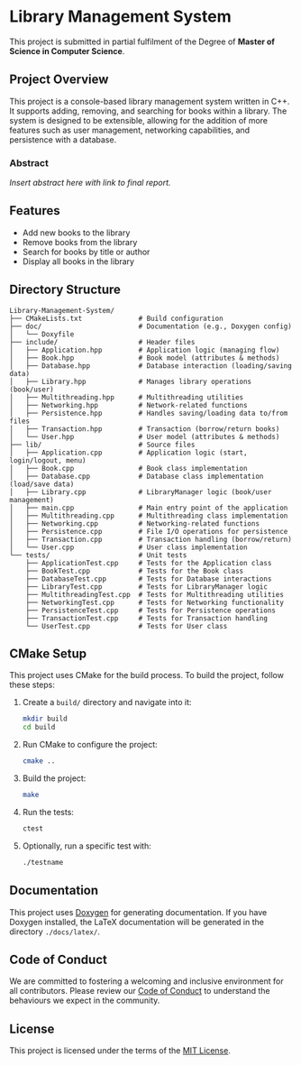 # Library Management System

This project is submitted in partial fulfilment of the Degree of **Master of Science in Computer Science**.

## Project Overview

This project is a console-based library management system written in C++. It supports adding, removing, and searching for books within a library. The system is designed to be extensible, allowing for the addition of more features such as user management, networking capabilities, and persistence with a database.

### Abstract

*Insert abstract here with link to final report.*

## Features

- Add new books to the library
- Remove books from the library
- Search for books by title or author
- Display all books in the library

## Directory Structure

```
Library-Management-System/
├── CMakeLists.txt              # Build configuration
├── doc/                        # Documentation (e.g., Doxygen config)
│   └── Doxyfile
├── include/                    # Header files
│   ├── Application.hpp         # Application logic (managing flow)
│   ├── Book.hpp                # Book model (attributes & methods)
│   ├── Database.hpp            # Database interaction (loading/saving data)
│   ├── Library.hpp             # Manages library operations (book/user)
│   ├── Multithreading.hpp      # Multithreading utilities
│   ├── Networking.hpp          # Network-related functions
│   ├── Persistence.hpp         # Handles saving/loading data to/from files
│   ├── Transaction.hpp         # Transaction (borrow/return books)
│   └── User.hpp                # User model (attributes & methods)
├── lib/                        # Source files
│   ├── Application.cpp         # Application logic (start, login/logout, menu)
│   ├── Book.cpp                # Book class implementation
│   ├── Database.cpp            # Database class implementation (load/save data)
│   ├── Library.cpp             # LibraryManager logic (book/user management)
│   ├── main.cpp                # Main entry point of the application
│   ├── Multithreading.cpp      # Multithreading class implementation
│   ├── Networking.cpp          # Networking-related functions
│   ├── Persistence.cpp         # File I/O operations for persistence
│   ├── Transaction.cpp         # Transaction handling (borrow/return)
│   └── User.cpp                # User class implementation
└── tests/                      # Unit tests
    ├── ApplicationTest.cpp     # Tests for the Application class
    ├── BookTest.cpp            # Tests for the Book class
    ├── DatabaseTest.cpp        # Tests for Database interactions
    ├── LibraryTest.cpp         # Tests for LibraryManager logic
    ├── MultithreadingTest.cpp  # Tests for Multithreading utilities
    ├── NetworkingTest.cpp      # Tests for Networking functionality
    ├── PersistenceTest.cpp     # Tests for Persistence operations
    ├── TransactionTest.cpp     # Tests for Transaction handling
    └── UserTest.cpp            # Tests for User class
```

## CMake Setup

This project uses CMake for the build process. To build the project, follow these steps:

1. Create a `build/` directory and navigate into it:
    ```bash
    mkdir build
    cd build
    ```

2. Run CMake to configure the project:
    ```bash
    cmake ..
    ```

3. Build the project:
    ```bash
    make
    ```

4. Run the tests:
    ```bash
    ctest
    ```

5. Optionally, run a specific test with:
   ```bash
   ./testname
   ```

## Documentation

This project uses [Doxygen](https://www.doxygen.nl/) for generating documentation. If you have Doxygen installed, the LaTeX documentation will be generated in the directory `./docs/latex/`.

## Code of Conduct

We are committed to fostering a welcoming and inclusive environment for all contributors. Please review our [Code of Conduct](CODE_OF_CONDUCT.md) to understand the behaviours we expect in the community.

## License

This project is licensed under the terms of the [MIT License](LICENSE).
